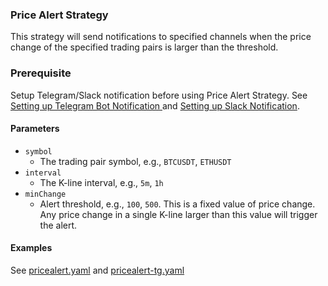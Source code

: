 ### Price Alert Strategy

This strategy will send notifications to specified channels when the price change of the specified trading pairs is 
larger than the threshold.


### Prerequisite 
Setup Telegram/Slack notification before using Price Alert Strategy. See [Setting up Telegram Bot Notification
](../configuration/telegram.md) and [Setting up Slack Notification](../configuration/slack.md).


#### Parameters

- `symbol`
    - The trading pair symbol, e.g., `BTCUSDT`, `ETHUSDT`
- `interval`
    - The K-line interval, e.g., `5m`, `1h`
- `minChange`
    - Alert threshold, e.g., `100`, `500`. This is a fixed value of price change. Any price change in a single K-line 
      larger than this value will trigger the alert.  


#### Examples

See [pricealert.yaml](../../config/pricealert.yaml) and [pricealert-tg.yaml](../../config/pricealert-tg.yaml)
